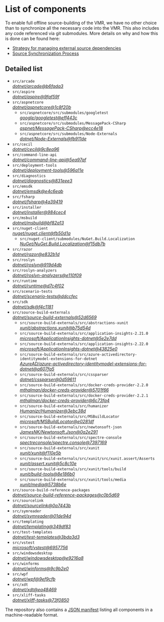 ﻿# List of components

To enable full offline source-building of the VMR, we have no other choice than to synchronize all the necessary code into the VMR. This also includes any code referenced via git submodules. More details on why and how this is done can be found here:
- [Strategy for managing external source dependencies](src/arcade/Documentation/UnifiedBuild/VMR-Strategy-For-External-Source.md)
- [Source Synchronization Process](src/arcade/Documentation/UnifiedBuild/VMR-Design-And-Operation.md#source-synchronization-process)

## Detailed list

<!-- component list beginning -->
- `src/arcade`  
*[dotnet/arcade@b6fada3](https://github.com/dotnet/arcade/tree/b6fada3ec4fa37e08dcbafaa6ddf59213f3f8687)*
- `src/aspire`  
*[dotnet/aspire@9faf59f](https://github.com/dotnet/aspire/tree/9faf59f870abdeb427c51c1380fce84d8163f2f0)*
- `src/aspnetcore`  
*[dotnet/aspnetcore@1c8f20b](https://github.com/dotnet/aspnetcore/tree/1c8f20be1fc4e97044d7ca93edae3af528bc3521)*
    - `src/aspnetcore/src/submodules/googletest`  
    *[google/googletest@eff443c](https://github.com/google/googletest/tree/eff443c6ef5eb6ab598bfaae27f9427fdb4f6af7)*
    - `src/aspnetcore/src/submodules/MessagePack-CSharp`  
    *[aspnet/MessagePack-CSharp@ecc4e18](https://github.com/aspnet/MessagePack-CSharp/tree/ecc4e18ad7a0c7db51cd7e3d2997a291ed01444d)*
    - `src/aspnetcore/src/submodules/Node-Externals`  
    *[dotnet/Node-Externals@fb911de](https://github.com/dotnet/Node-Externals/tree/fb911deddbaf7367146718374a403d393571f18a)*
- `src/cecil`  
*[dotnet/cecil@9c8ea96](https://github.com/dotnet/cecil/tree/9c8ea966df62f764523b51772763e74e71040a92)*
- `src/command-line-api`  
*[dotnet/command-line-api@5ea97af](https://github.com/dotnet/command-line-api/tree/5ea97af07263ea3ef68a18557c8aa3f7e3200bda)*
- `src/deployment-tools`  
*[dotnet/deployment-tools@596a11e](https://github.com/dotnet/deployment-tools/tree/596a11e185d2274531fe57a2c9e03bbe4f23064d)*
- `src/diagnostics`  
*[dotnet/diagnostics@831eee3](https://github.com/dotnet/diagnostics/tree/831eee3a9e69dd886fa190a9914a7f66260c653a)*
- `src/emsdk`  
*[dotnet/emsdk@e4c6eab](https://github.com/dotnet/emsdk/tree/e4c6eabba09c9d8c4d1bfb40511cb9d494fb0626)*
- `src/fsharp`  
*[dotnet/fsharp@4a39419](https://github.com/dotnet/fsharp/tree/4a394198efadc455334ae272954ece372aea4de2)*
- `src/installer`  
*[dotnet/installer@984cec4](https://github.com/dotnet/installer/tree/984cec4926a84e53d0801b9cd3305fc787de5431)*
- `src/msbuild`  
*[dotnet/msbuild@bf82a13](https://github.com/dotnet/msbuild/tree/bf82a1313390df2692c23206e0846b205398188b)*
- `src/nuget-client`  
*[nuget/nuget.client@fb50d1a](https://github.com/nuget/nuget.client/tree/fb50d1a45ed10b39b5f335bc3a4bdcaea9b951cf)*
    - `src/nuget-client/submodules/NuGet.Build.Localization`  
    *[NuGet/NuGet.Build.Localization@f15db7b](https://github.com/NuGet/NuGet.Build.Localization/tree/f15db7b7c6f5affbea268632ef8333d2687c8031)*
- `src/razor`  
*[dotnet/razor@e832b1d](https://github.com/dotnet/razor/tree/e832b1d125c2d73f7ea7e17b81c0cb4a622257a9)*
- `src/roslyn`  
*[dotnet/roslyn@919d4db](https://github.com/dotnet/roslyn/tree/919d4dbfb0dffb35a702417e28ceea652d248bc6)*
- `src/roslyn-analyzers`  
*[dotnet/roslyn-analyzers@e110f09](https://github.com/dotnet/roslyn-analyzers/tree/e110f0980519ea7b4cb7d50cb4dd030e83721bab)*
- `src/runtime`  
*[dotnet/runtime@d7c4f02](https://github.com/dotnet/runtime/tree/d7c4f0292dc9840c033c82ec3fa36af57dc3d8f6)*
- `src/scenario-tests`  
*[dotnet/scenario-tests@ddccfec](https://github.com/dotnet/scenario-tests/tree/ddccfec3ccd631fb8341c8b6e4e422e8cb339aa5)*
- `src/sdk`  
*[dotnet/sdk@f4c1181](https://github.com/dotnet/sdk/tree/f4c11814251c66b510761dee510b9b16c956fe50)*
- `src/source-build-externals`  
*[dotnet/source-build-externals@52d6569](https://github.com/dotnet/source-build-externals/tree/52d6569d44f86b5d442017f4a9eb3cda4c766afb)*
    - `src/source-build-externals/src/abstractions-xunit`  
    *[xunit/abstractions.xunit@b75d54d](https://github.com/xunit/abstractions.xunit/tree/b75d54d73b141709f805c2001b16f3dd4d71539d)*
    - `src/source-build-externals/src/application-insights-2.21.0`  
    *[microsoft/ApplicationInsights-dotnet@5e2e7dd](https://github.com/microsoft/ApplicationInsights-dotnet/tree/5e2e7ddda961ec0e16a75b1ae0a37f6a13c777f5)*
    - `src/source-build-externals/src/application-insights-2.22.0`  
    *[microsoft/ApplicationInsights-dotnet@43825e0](https://github.com/microsoft/ApplicationInsights-dotnet/tree/43825e06a22cdfb702fc199a7ba99a7d541d48c6)*
    - `src/source-build-externals/src/azure-activedirectory-identitymodel-extensions-for-dotnet`  
    *[AzureAD/azure-activedirectory-identitymodel-extensions-for-dotnet@a607fa5](https://github.com/AzureAD/azure-activedirectory-identitymodel-extensions-for-dotnet/tree/a607fa5e0005a6178cf1d2fed4fa0f8179cdb186)*
    - `src/source-build-externals/src/cssparser`  
    *[dotnet/cssparser@0d59611](https://github.com/dotnet/cssparser/tree/0d59611784841735a7778a67aa6e9d8d000c861f)*
    - `src/source-build-externals/src/docker-creds-provider-2.2.0`  
    *[mthalman/docker-creds-provider@5701f66](https://github.com/mthalman/docker-creds-provider/tree/5701f6667c1fbd805684857baaa860383bbdfed7)*
    - `src/source-build-externals/src/docker-creds-provider-2.2.1`  
    *[mthalman/docker-creds-provider@6c73fa4](https://github.com/mthalman/docker-creds-provider/tree/6c73fa4784795ae07f49305a057abf5c473d2adb)*
    - `src/source-build-externals/src/humanizer`  
    *[Humanizr/Humanizer@3ebc38d](https://github.com/Humanizr/Humanizer/tree/3ebc38de585fc641a04b0e78ed69468453b0f8a1)*
    - `src/source-build-externals/src/MSBuildLocator`  
    *[microsoft/MSBuildLocator@e0281df](https://github.com/microsoft/MSBuildLocator/tree/e0281df33274ac3c3e22acc9b07dcb4b31d57dc0)*
    - `src/source-build-externals/src/newtonsoft-json`  
    *[JamesNK/Newtonsoft.Json@0a2e291](https://github.com/JamesNK/Newtonsoft.Json/tree/0a2e291c0d9c0c7675d445703e51750363a549ef)*
    - `src/source-build-externals/src/spectre-console`  
    *[spectreconsole/spectre.console@7397169](https://github.com/spectreconsole/spectre.console/tree/7397169a2757dc3657598bdea4ac222c0f283425)*
    - `src/source-build-externals/src/xunit`  
    *[xunit/xunit@f110e5b](https://github.com/xunit/xunit/tree/f110e5bee5dfd4c08339587c9c3df9292fcb597c)*
    - `src/source-build-externals/src/xunit/src/xunit.assert/Asserts`  
    *[xunit/assert.xunit@5c8c10e](https://github.com/xunit/assert.xunit/tree/5c8c10e085eb42f39f2fe0b40c94bf56649eb0a4)*
    - `src/source-build-externals/src/xunit/tools/build`  
    *[xunit/build-tools@8e186b0](https://github.com/xunit/build-tools/tree/8e186b0f8e398796e75453f3f18952b06d29fdfd)*
    - `src/source-build-externals/src/xunit/tools/media`  
    *[xunit/media@5738b6e](https://github.com/xunit/media/tree/5738b6e86f08e0389c4392b939c20e3eca2d9822)*
- `src/source-build-reference-packages`  
*[dotnet/source-build-reference-packages@c0b5d69](https://github.com/dotnet/source-build-reference-packages/tree/c0b5d69a1a1513528c77fffff708c7502d57c35c)*
- `src/sourcelink`  
*[dotnet/sourcelink@0a7443b](https://github.com/dotnet/sourcelink/tree/0a7443b1ac4d9156e234d699d7c7604d9b91c58f)*
- `src/symreader`  
*[dotnet/symreader@01de94d](https://github.com/dotnet/symreader/tree/01de94d9718fd48c511cae276437edcd41b41fa4)*
- `src/templating`  
*[dotnet/templating@349df83](https://github.com/dotnet/templating/tree/349df83059993bc5e97bead5ab3ef476f1583040)*
- `src/test-templates`  
*[dotnet/test-templates@3bda3d3](https://github.com/dotnet/test-templates/tree/3bda3d335edaf10ef6c5bc93c06c8c57db5ee9c4)*
- `src/vstest`  
*[microsoft/vstest@6957756](https://github.com/microsoft/vstest/tree/6957756d70d6ade74e239a38ad709db5cb39fe0d)*
- `src/windowsdesktop`  
*[dotnet/windowsdesktop@e9216a8](https://github.com/dotnet/windowsdesktop/tree/e9216a8057d1837fc2344fa36703ae8f9b49cc24)*
- `src/winforms`  
*[dotnet/winforms@9c9b2e0](https://github.com/dotnet/winforms/tree/9c9b2e06a998f65638053fdd32cbd65c4cd1a64f)*
- `src/wpf`  
*[dotnet/wpf@9ef9cfb](https://github.com/dotnet/wpf/tree/9ef9cfb01e493f617202fd47a09c3403327933a4)*
- `src/xdt`  
*[dotnet/xdt@ea48469](https://github.com/dotnet/xdt/tree/ea48469ba1215ec764ceba3df6f0b13b465c68ad)*
- `src/xliff-tasks`  
*[dotnet/xliff-tasks@73f0850](https://github.com/dotnet/xliff-tasks/tree/73f0850939d96131c28cf6ea6ee5aacb4da0083a)*
<!-- component list end -->

The repository also contains a [JSON manifest](https://github.com/dotnet/dotnet/blob/main/src/source-manifest.json) listing all components in a machine-readable format.
